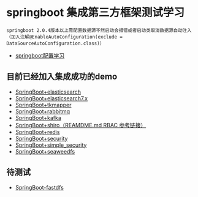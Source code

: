 # springboot 集成第三方框架测试学习


~~~ 
springboot 2.0.4版本以上需配置数据源不然启动会报错或者启动类取消数据源自动注入（加入注解@EnableAutoConfiguration(exclude = DataSourceAutoConfiguration.class)）
~~~

* [springboot配置学习](https://docs.spring.io/spring-boot/docs/current/reference/html/spring-boot-features.html#boot-features-spring-application)

## 目前已经加入集成成功的demo
* [SpringBoot+elasticsearch](./springboot-elasticsearch/README.md)
* [SpringBoot+elasticsearch7.x](./springboot-elasticsearch7/README.md)
* [SpringBoot+tkmapper](./springboot-tkmapper/README.md)
* [SpringBoot+rabbitmq](./springboot-rabbitmq/README.md)
* [SpringBoot+kafka](./springboot-kafka)
* [SpringBoot+shiro（REAMDME.md RBAC 参考链接）](./springboot-shiro/README.md)
* [SpringBoot+redis](./springboot-redis/README.md)
* [SpringBoot+security](./springboot-security/README.md)
* [SpringBoot+simple_security](./springboot-simple-security/README.md)
* [SpringBoot+seaweedfs](./springboot-seaweedfs/README.md)

## 待测试
* [SpringBoot-fastdfs](./springboot-fdfs/README.md)
